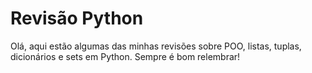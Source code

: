 # Revisão Python

Olá, aqui estão algumas das minhas revisões sobre POO, listas, tuplas, dicionários e sets em Python. Sempre é bom relembrar!